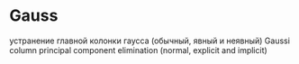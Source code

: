 # Gauss
устранение главной колонки гаусса (обычный, явный и неявный)
Gaussi column principal component elimination  (normal, explicit and implicit)
